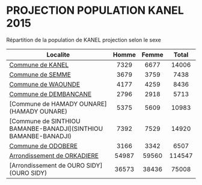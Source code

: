# PROJECTION POPULATION KANEL 2015
	
Répartition de la population de KANEL projection selon le sexe
	
| Localite  | Homme | Femme | Total |
| --------- |:-----:|:-----:|:-----:|
| [Commune de KANEL](KANEL) | 7329 | 6677 | 14006 |
| [Commune de SEMME](SEMME) | 3679 | 3759 | 7438 |
| [Commune de WAOUNDE](WAOUNDE) | 4177 | 4259 | 8436 |
| [Commune de DEMBANCANE](DEMBANCANE) | 2796 | 2918 | 5713 |
| [Commune de HAMADY OUNARE](HAMADY OUNARE) | 5375 | 5609 | 10983 |
| [Commune de SINTHIOU BAMANBE-BANADJI](SINTHIOU BAMANBE-BANADJI) | 7392 | 7529 | 14920 |
| [Commune de ODOBERE](ODOBERE) | 3166 | 3342 | 6507 |
| [Arrondissement de ORKADIERE](ORKADIERE) | 54987 | 59560 | 114547 |
| [Arrondissement de OURO SIDY](OURO SIDY) | 36573 | 38436 | 75008 |
